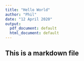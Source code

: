 ```yaml
---
title: "Hello World"
author: "Phil"
date: "12 April 2020"
output:
  pdf_document: default
  html_document: default
---
```

## This is a markdown file
